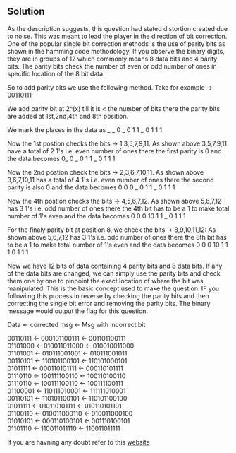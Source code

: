 ## Solution

As the description suggests, this question had stated distortion created due to noise. This was meant to lead the player in the direction of bit correction. One of the popular single 
bit correction methods is the use of parity bits as shown in the hamming code methodology. If you observe the binary digits, they are in groups of 12 which commonly means
8 data bits and 4 parity bits. The parity bits check the number of even or odd number of ones in specific location of the 8 bit data. 

So to add parity bits we use the following method. 
Take for example -> 00110111 

We add parity bit at 2^(x) till it is < the number of bits there the parity bits are added at 1st,2nd,4th and 8th position. 

We mark the places in the data as _ _ 0 _ 0 1 1 _ 0 1 1 1

Now the 1st postion checks the bits -> 1,3,5,7,9,11. 
As shown above 3,5,7,9,11 have a total of 2 1's i.e. even number of ones there the first parity is 0 and the data becomes 0_ 0 _ 0 1 1 _ 0 1 1 1

Now the 2nd postion check the bits -> 2,3,6,7,10,11.
As shown above 3,6,7,10,11 has a total of 4 1's i.e. even number of ones there the second parity is also 0 and the data becomes 0 0 0 _ 0 1 1 _ 0 1 1 1

Now the 4th postion checks the bits -> 4,5,6,7,12.
As shown above 5,6,7,12 has 3 1's i.e. odd number of ones there the 4th bit has to be a 1 to make total number of 1's even and the data becomes 0 0 0 10 1 1 _ 0 1 1 1

For the finaly parity bit at position 8, we check the bits ->  8,9,10,11,12:
As shown above 5,6,7,12 has 3 1's i.e. odd number of ones there the 8th bit has to be a 1 to make total number of 1's even and the data becomes 0 0 0 10 1 1 1 0 1 1 1

Now we have 12 bits of data containing 4 parity bits and 8 data bits. If any of the data bits are changed, we can simply use the parity bits and check them one by one to pinpoint the 
exact location of where the bit was manipulated. This is the basic concept used to make the question. IF you followiing this process in reverse by checking the parity bits and then 
correcting the single bit error and removing the parity bits. The binary message would output the flag for this question.


Data          <-         corrected msg      <- Msg with incorrect bit                  

00110111     <-   000101100111  <- 001101100111 <br> 
01101000     <-   010011011000  <- 010010011000  <br>
01101001     <-   010111001001  <- 010111001011 <br>
00110101     <-   110101100101  <- 110101000101<br>
01011111     <-   000110101111  <- 000110101111<br>
01110110     <-   100111100110  <- 100110100110<br>
01110110     <-   100111100110  <- 100111100111<br>
01100001     <-   110111010001  <- 111111010001<br>
00110101     <-   110101100101  <- 110101100100<br>
01011111     <-   010110101111  <- 010110101101<br>
01100110     <-   010011000110  <- 010011000100<br>
01010101     <-   000110100101  <- 001110100101<br>
01101110     <-   110011011110  <- 110011011111 <br>

If you are havning any doubt refer to this [website](http://users.cs.fiu.edu/~downeyt/cop3402/hamming.html)
